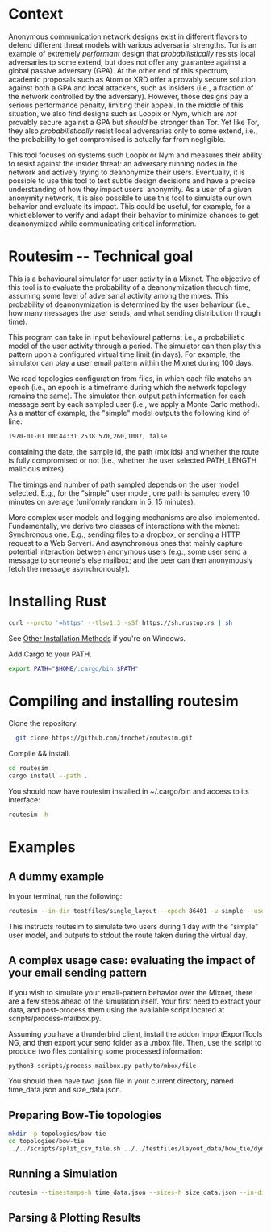 # Context

Anonymous communication network designs exist in different flavors to defend
different threat models with various adversarial strengths. Tor is an example of
extremely *performant* design that *probabilistically* resists local
adversaries to some extend, but does not offer any guarantee against a global
passive adversary (GPA). At the other end of this spectrum, academic proposals
such as Atom or XRD offer a provably secure solution against both a GPA and
local attackers, such as insiders (i.e., a fraction of the network controlled
by the adversary).  However, those designs pay a serious performance penalty,
limiting their appeal. In the middle of this situation, we also find designs
such as Loopix or Nym, which are _not_ provably secure against a GPA but
*should* be stronger than Tor. Yet like Tor, they also *probabilistically*
resist local adversaries only to some extend, i.e., the probability to get
compromised is actually far from negligible.

This tool focuses on systems such Loopix or Nym and measures their ability to
resist against the insider threat: an adversary running nodes in the network
and actively trying to deanonymize their users. Eventually, it is possible to
use this tool to test subtle design decisions and have a precise understanding
of how they impact users' anonymity. As a user of a given anonymity network, it
is also possible to use this tool to simulate our own behavior and evaluate its
impact. This could be useful, for example, for a whistleblower to verify and
adapt their behavior to minimize chances to get deanonymized while
communicating critical information.

# Routesim -- Technical goal

This is a behavioural simulator for user activity in a Mixnet. The objective of
this tool is to evaluate the probability of a deanonymization through time,
assuming some level of adversarial activity among the mixes. This probability
of deanonymization is determined by the user behaviour (i.e., how many messages
the user sends, and what sending distribution through time).

This program can take in input behavioural patterns; i.e., a probabilistic
model of the user activity through a period. The simulator can then play this
pattern upon a configured virtual time limit (in days). For example, the
simulator can play a user email pattern within the Mixnet during 100 days.

We read topologies configuration from files, in which each file matchs an epoch
(i.e., an epoch is a timeframe during which the network topology remains the
same). The simulator then output path information for each message sent by each
sampled user (i.e., we apply a Monte Carlo method). As a matter of example, the
"simple" model outputs the following kind of line:

```bash  
1970-01-01 00:44:31 2538 570,260,1007, false  
```   

containing the date, the sample id, the path (mix ids) and whether the route is
fully compromised or not (i.e., whether the user selected PATH_LENGTH malicious mixes).

The timings and number of path sampled depends on the user model selected. E.g.,
for the "simple" user model, one path is sampled every 10 minutes on average
(uniformly random in 5, 15 minutes).

More complex user models and logging mechanisms are also implemented.
Fundamentally, we derive two classes of interactions with the mixnet:
Synchronous one. E.g., sending files to a dropbox, or sending a HTTP request to
a Web Server). And asynchronous ones that mainly capture potential interaction
between anonymous users (e.g., some user send a message to someone's else
mailbox; and the peer can then anonymously fetch the message asynchronously).

# Installing Rust

```bash
curl --proto '=https' --tlsv1.3 -sSf https://sh.rustup.rs | sh
```
See [Other Installation
Methods](https://forge.rust-lang.org/infra/other-installation-methods.html) if
you're on Windows.

Add Cargo to your PATH.

```bash
export PATH="$HOME/.cargo/bin:$PATH"
```
# Compiling and installing routesim

Clone the repository.

```bash
  git clone https://github.com/frochet/routesim.git
```

Compile && install.

```bash
cd routesim
cargo install --path .
```

You should now have routesim installed in ~/.cargo/bin and access to its
interface:

```bash
routesim -h
```
# Examples

## A dummy example

In your terminal, run the following:

```bash
routesim --in-dir testfiles/single_layout --epoch 86401 -u simple --users 2 --days 1 -c 1 -t
```

This instructs routesim to simulate two users during 1 day with the "simple"
user model, and outputs to stdout the route taken during the virtual day.


## A complex usage case: evaluating the impact of your email sending pattern

If you wish to simulate your email-pattern behavior over the Mixnet,
there are a few steps ahead of the simulation itself. Your first need to
extract your data, and post-process them using the available script
located at scripts/process-mailbox.py.

Assuming you have a thunderbird client, install the addon
ImportExportTools NG, and then export your send folder as a .mbox file.
Then, use the script to produce two files containing some processed
information:

```bash
python3 scripts/process-mailbox.py path/to/mbox/file
```

You should then have two .json file in your current directory, named
time_data.json and size_data.json.

## Preparing Bow-Tie topologies

```bash
mkdir -p topologies/bow-tie
cd topologies/bow-tie
../../scripts/split_csv_file.sh ../../testfiles/layout_data/bow_tie/dynamic_hybrid_steady_0.03_layout.csv
```
## Running a Simulation
 
```bash
routesim --timestamps-h time_data.json --sizes-h size_data.json --in-dir topologies/bow-tie --epoch 3600 -u email --days 30 | sed 's/;/\n/g' > output_routesim_data
```

## Parsing & Plotting Results
